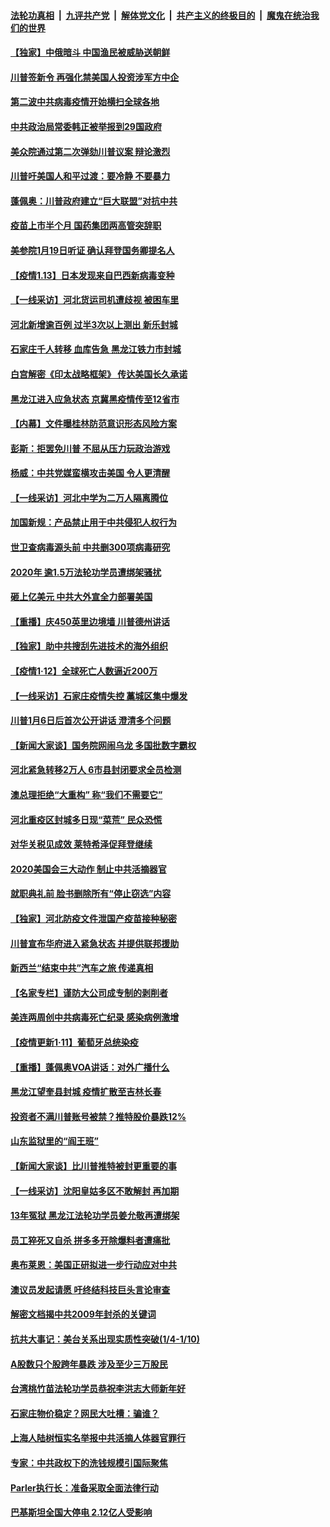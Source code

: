 

####  [法轮功真相](../../../../basic/blob/master/README.md?t=01141701) &nbsp;|&nbsp; [九评共产党](../../../../9ping.md/blob/master/README.md?t=01141701) &nbsp;|&nbsp; [解体党文化](../../../../jtdwh.md/blob/master/README.md?t=01141701)  &nbsp;|&nbsp; [共产主义的终极目的](../../../../gczydzjmd.md/blob/master/README.md?t=01141701) &nbsp;|&nbsp; [魔鬼在统治我们的世界](../../../../mgztzwmdsj.md/blob/master/README.md?t=01141701) 

#### [【独家】中俄暗斗 中国渔民被威胁送朝鲜](../pages/nf4514/n12686659.md?t=01141701) 

#### [川普签新令 再强化禁美国人投资涉军方中企](../pages/nf4514/n12686925.md?t=01141701) 

#### [第二波中共病毒疫情开始横扫全球各地](../pages/nf4514/n12686614.md?t=01141701) 

#### [中共政治局常委韩正被举报到29国政府](../pages/nf4514/n12686391.md?t=01141701) 

#### [美众院通过第二次弹劾川普议案 辩论激烈](../pages/nf4514/n12686298.md?t=01141701) 

#### [川普吁美国人和平过渡：要冷静 不要暴力](../pages/nf4514/n12686242.md?t=01141701) 

#### [蓬佩奥：川普政府建立“巨大联盟”对抗中共](../pages/nf4514/n12684543.md?t=01141701) 

#### [疫苗上市半个月 国药集团两高管突辞职](../pages/nf4514/n12685806.md?t=01141701) 

#### [美参院1月19日听证 确认拜登国务卿提名人](../pages/nf4514/n12685711.md?t=01141701) 

#### [【疫情1.13】日本发现来自巴西新病毒变种](../pages/nf4514/n12685206.md?t=01141701) 

#### [【一线采访】河北货运司机遭歧视 被困车里](../pages/nf4514/n12685796.md?t=01141701) 

#### [河北新增逾百例 过半3次以上测出 新乐封城](../pages/nf4514/n12685805.md?t=01141701) 

#### [石家庄千人转移 血库告急 黑龙江铁力市封城](../pages/nf4514/n12685098.md?t=01141701) 

#### [白宫解密《印太战略框架》 传达美国长久承诺](../pages/nf4514/n12685318.md?t=01141701) 

#### [黑龙江进入应急状态 京冀黑疫情传至12省市](../pages/nf4514/n12684519.md?t=01141701) 

#### [【内幕】文件曝桂林防范意识形态风险方案](../pages/nf4514/n12682135.md?t=01141701) 

#### [彭斯：拒罢免川普 不屈从压力玩政治游戏](../pages/nf4514/n12684330.md?t=01141701) 

#### [杨威：中共党媒蛮横攻击美国 令人更清醒](../pages/nf4514/n12684226.md?t=01141701) 

#### [【一线采访】河北中学为二万人隔离腾位](../pages/nf4514/n12683961.md?t=01141701) 

#### [加国新规：产品禁止用于中共侵犯人权行为](../pages/nf4514/n12684038.md?t=01141701) 

#### [世卫查病毒源头前 中共删300项病毒研究](../pages/nf4514/n12683784.md?t=01141701) 

#### [2020年 逾1.5万法轮功学员遭绑架骚扰](../pages/nf4514/n12682977.md?t=01141701) 

#### [砸上亿美元 中共大外宣全力部署美国](../pages/nf4514/n12682358.md?t=01141701) 

#### [【重播】庆450英里边境墙 川普德州讲话](../pages/nf4514/n12681395.md?t=01141701) 

#### [【独家】助中共搜刮先进技术的海外组织](../pages/nf4514/n12669672.md?t=01141701) 

#### [【疫情1·12】全球死亡人数逼近200万](../pages/nf4514/n12682885.md?t=01141701) 

#### [【一线采访】石家庄疫情失控 藁城区集中爆发](../pages/nf4514/n12683438.md?t=01141701) 

#### [川普1月6日后首次公开讲话 澄清多个问题](../pages/nf4514/n12683652.md?t=01141701) 

#### [【新闻大家谈】国务院网闹乌龙 多国批数字霸权](../pages/nf4514/n12683439.md?t=01141701) 

#### [河北紧急转移2万人 6市县封闭要求全员检测](../pages/nf4514/n12682521.md?t=01141701) 

#### [澳总理拒绝“大重构” 称“我们不需要它”](../pages/nf4514/n12682162.md?t=01141701) 

#### [河北重疫区封城多日现“菜荒” 民众恐慌](../pages/nf4514/n12682766.md?t=01141701) 

#### [对华关税见成效 莱特希泽促拜登继续](../pages/nf4514/n12682174.md?t=01141701) 

#### [2020美国会三大动作 制止中共活摘器官](../pages/nf4514/n12682004.md?t=01141701) 

#### [就职典礼前 脸书删除所有“停止窃选”内容](../pages/nf4514/n12682647.md?t=01141701) 

#### [【独家】河北防疫文件泄国产疫苗接种秘密](../pages/nf4514/n12682302.md?t=01141701) 

#### [川普宣布华府进入紧急状态 并提供联邦援助](../pages/nf4514/n12682033.md?t=01141701) 

#### [新西兰“结束中共”汽车之旅 传递真相](../pages/nf4514/n12681352.md?t=01141701) 

#### [【名家专栏】谨防大公司成专制的剥削者](../pages/nf4514/n12680926.md?t=01141701) 

#### [美连两周创中共病毒死亡纪录 感染病例激增](../pages/nf4514/n12681763.md?t=01141701) 

#### [【疫情更新1·11】葡萄牙总统染疫](../pages/nf4514/n12680567.md?t=01141701) 

#### [【重播】蓬佩奥VOA讲话：对外广播什么](../pages/nf4514/n12681321.md?t=01141701) 

#### [黑龙江望奎县封城 疫情扩散至吉林长春](../pages/nf4514/n12681430.md?t=01141701) 

#### [投资者不满川普账号被禁？推特股价暴跌12%](../pages/nf4514/n12681134.md?t=01141701) 

#### [山东监狱里的“阎王班”](../pages/nf4514/n12679623.md?t=01141701) 

#### [【新闻大家谈】比川普推特被封更重要的事](../pages/nf4514/n12681139.md?t=01141701) 

#### [【一线采访】沈阳皇姑多区不敢解封 再加期](../pages/nf4514/n12680713.md?t=01141701) 

#### [13年冤狱 黑龙江法轮功学员姜允敬再遭绑架](../pages/nf4514/n12678833.md?t=01141701) 

#### [员工猝死又自杀 拼多多开除爆料者遭痛批](../pages/nf4514/n12679974.md?t=01141701) 

#### [奥布莱恩：美国正研拟进一步行动应对中共](../pages/nf4514/n12680297.md?t=01141701) 

#### [澳议员发起请愿 吁终结科技巨头言论审查](../pages/nf4514/n12680134.md?t=01141701) 

#### [解密文档揭中共2009年封杀的关键词](../pages/nf4514/n12677509.md?t=01141701) 

#### [抗共大事记：美台关系出现实质性突破(1/4-1/10)](../pages/nf4514/n12679245.md?t=01141701) 

#### [A股数只个股跨年暴跌 涉及至少三万股民](../pages/nf4514/n12679379.md?t=01141701) 

#### [台湾桃竹苗法轮功学员恭祝李洪志大师新年好](../pages/nf4514/n12679002.md?t=01141701) 

#### [石家庄物价稳定？网民大吐槽：骗谁？](../pages/nf4514/n12679398.md?t=01141701) 

#### [上海人陆树恒实名举报中共活摘人体器官罪行](../pages/nf4514/n12678866.md?t=01141701) 

#### [专家：中共政权下的洗钱规模引国际聚焦](../pages/nf4514/n12679091.md?t=01141701) 

#### [Parler执行长：准备采取全面法律行动](../pages/nf4514/n12679048.md?t=01141701) 

#### [巴基斯坦全国大停电 2.12亿人受影响](../pages/nf4514/n12679043.md?t=01141701) 

